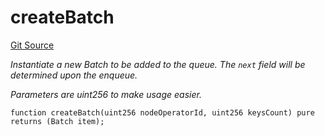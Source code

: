 # createBatch
[Git Source](https://github.com/lidofinance/community-staking-module/blob/ef5c94eed5211bf6c350512cf569895da670f26c/src/lib/QueueLib.sol)

*Instantiate a new Batch to be added to the queue. The `next` field will be determined upon the enqueue.*

*Parameters are uint256 to make usage easier.*


```solidity
function createBatch(uint256 nodeOperatorId, uint256 keysCount) pure returns (Batch item);
```

